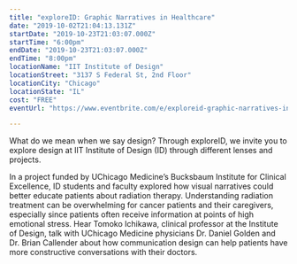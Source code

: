 ```yaml
---
title: "exploreID: Graphic Narratives in Healthcare"
date: "2019-10-02T21:04:13.131Z"
startDate: "2019-10-23T21:03:07.000Z"
startTime: "6:00pm"
endDate: "2019-10-23T21:03:07.000Z"
endTime: "8:00pm"
locationName: "IIT Institute of Design"
locationStreet: "3137 S Federal St, 2nd Floor"
locationCity: "Chicago"
locationState: "IL"
cost: "FREE"
eventUrl: "https://www.eventbrite.com/e/exploreid-graphic-narratives-in-healthcare-tickets-66720975233"

---
```


What do we mean when we say design? Through exploreID, we invite you to explore design at IIT Institute of Design (ID) through different lenses and projects.

In a project funded by UChicago Medicine’s Bucksbaum Institute for Clinical Excellence, ID students and faculty explored how visual narratives could better educate patients about radiation therapy. Understanding radiation treatment can be overwhelming for cancer patients and their caregivers, especially since patients often receive information at points of high emotional stress. Hear Tomoko Ichikawa, clinical professor at the Institute of Design, talk with UChicago Medicine physicians Dr. Daniel Golden and Dr. Brian Callender about how communication design can help patients have more constructive conversations with their doctors.

